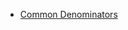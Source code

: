 * [Common Denominators](https://github.com/nick322/codewars-katas/tree/master/5-kyu/Common%20Denominators)
